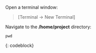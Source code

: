 Open a terminal window:

> [Terminal -> New Terminal]

Navigate to the **/home/project** directory:

```
pwd
```
{: codeblock}
